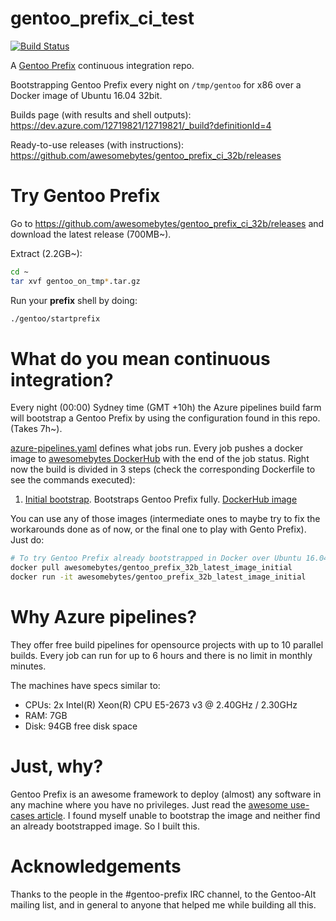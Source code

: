# gentoo_prefix_ci_test
[![Build Status](https://dev.azure.com/12719821/12719821/_apis/build/status/awesomebytes.gentoo_prefix_ci_32b)](https://dev.azure.com/12719821/12719821/_build/latest?definitionId=4)

A [Gentoo Prefix](https://wiki.gentoo.org/wiki/Project:Prefix) continuous integration repo.

Bootstrapping Gentoo Prefix every night on `/tmp/gentoo` for x86 over a Docker image of Ubuntu 16.04 32bit.

Builds page (with results and shell outputs): https://dev.azure.com/12719821/12719821/_build?definitionId=4

Ready-to-use releases (with instructions): https://github.com/awesomebytes/gentoo_prefix_ci_32b/releases

# Try Gentoo Prefix
Go to https://github.com/awesomebytes/gentoo_prefix_ci_32b/releases and download the latest release (700MB~).

Extract (2.2GB~):
```bash
cd ~
tar xvf gentoo_on_tmp*.tar.gz
```

Run your **prefix** shell by doing:
```bash
./gentoo/startprefix
```


# What do you mean continuous integration?

Every night (00:00) Sydney time (GMT +10h) the Azure pipelines build farm will bootstrap a Gentoo Prefix by using the configuration found in this repo. (Takes 7h~).

[azure-pipelines.yaml](azure-pipelines.yaml) defines what jobs run. Every job pushes a docker image to [awesomebytes DockerHub](https://hub.docker.com/u/awesomebytes/) with the end of the job status.
Right now the build is divided in 3 steps (check the corresponding Dockerfile to see the commands executed):

1. [Initial bootstrap](initial_bootstrap). Bootstraps Gentoo Prefix fully. [DockerHub image](https://hub.docker.com/r/awesomebytes/gentoo_prefix_32b_latest_image_initial/)

You can use any of those images (intermediate ones to maybe try to fix the workarounds done as of now, or the final one to play with Gento Prefix). Just do:

```bash
# To try Gentoo Prefix already bootstrapped in Docker over Ubuntu 16.04
docker pull awesomebytes/gentoo_prefix_32b_latest_image_initial
docker run -it awesomebytes/gentoo_prefix_32b_latest_image_initial
```


# Why Azure pipelines?
They offer free build pipelines for opensource projects with up to 10 parallel builds. Every job can run for up to 6 hours and there is no limit in monthly minutes.

The machines have specs similar to:
* CPUs: 2x Intel(R) Xeon(R) CPU E5-2673 v3 @ 2.40GHz / 2.30GHz
* RAM: 7GB
* Disk: 94GB free disk space

# Just, why?
Gentoo Prefix is an awesome framework to deploy (almost) any software in any machine where you have no privileges. Just read the [awesome use-cases article](https://wiki.gentoo.org/wiki/Project:Prefix/Use_cases). I found myself unable to bootstrap the image and neither find an already bootstrapped image. So I built this.

# Acknowledgements
Thanks to the people in the #gentoo-prefix IRC channel, to the Gentoo-Alt mailing list, and in general to anyone that helped me while building all this.


